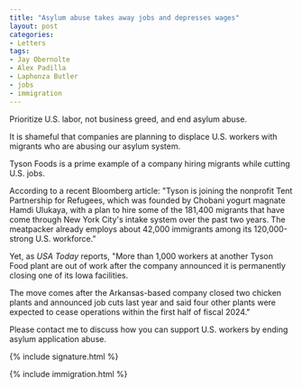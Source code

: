 ```yaml
---
title: "Asylum abuse takes away jobs and depresses wages"
layout: post
categories:
- Letters
tags:
- Jay Obernolte
- Alex Padilla
- Laphonza Butler
- jobs
- immigration
---
```


Prioritize U.S. labor, not business greed, and end asylum abuse.

It is shameful that companies are planning to displace U.S. workers with migrants who are abusing our asylum system.

Tyson Foods is a prime example of a company hiring migrants while cutting U.S. jobs.

According to a recent Bloomberg article: "Tyson is joining the nonprofit Tent Partnership for Refugees, which was founded by Chobani yogurt magnate Hamdi Ulukaya, with a plan to hire some of the 181,400 migrants that have come through New York City's intake system over the past two years. The meatpacker already employs about 42,000 immigrants among its 120,000-strong U.S. workforce."

Yet, as *USA Today* reports, "More than 1,000 workers at another Tyson Food plant are out of work after the company announced it is permanently closing one of its Iowa facilities.

The move comes after the Arkansas-based company closed two chicken plants and announced job cuts last year and said four other plants were expected to cease operations within the first half of fiscal 2024."

Please contact me to discuss how you can support U.S. workers by ending asylum application abuse.

{% include signature.html %}

{% include immigration.html %}
